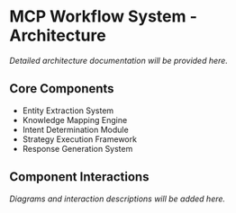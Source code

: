 # MCP Workflow System - Architecture

*Detailed architecture documentation will be provided here.*

## Core Components

- Entity Extraction System
- Knowledge Mapping Engine
- Intent Determination Module
- Strategy Execution Framework
- Response Generation System

## Component Interactions

*Diagrams and interaction descriptions will be added here.*
